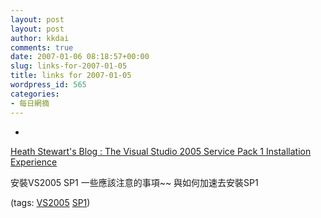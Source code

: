 ```yaml
---
layout: post
layout: post
author: kkdai
comments: true
date: 2007-01-06 08:18:57+00:00
slug: links-for-2007-01-05
title: links for 2007-01-05
wordpress_id: 565
categories:
- 每日網摘
---
```



	
  * 
		

[Heath Stewart's Blog : The Visual Studio 2005 Service Pack 1 Installation Experience](http://blogs.msdn.com/heaths/archive/2006/12/29/the-visual-studio-2005-service-pack-1-installation-experience.aspx)


		

安裝VS2005 SP1 一些應該注意的事項~~ 與如何加速去安裝SP1


		

(tags: [VS2005](http://del.icio.us/kkdai/VS2005) [SP1](http://del.icio.us/kkdai/SP1))


	


